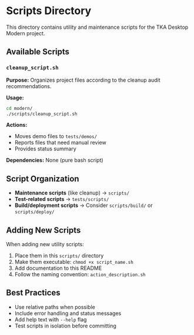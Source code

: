 # Scripts Directory

This directory contains utility and maintenance scripts for the TKA Desktop Modern project.

## Available Scripts

### `cleanup_script.sh`

**Purpose:** Organizes project files according to the cleanup audit recommendations.

**Usage:**

```bash
cd modern/
./scripts/cleanup_script.sh
```

**Actions:**

- Moves demo files to `tests/demos/`
- Reports files that need manual review
- Provides status summary

**Dependencies:** None (pure bash script)

## Script Organization

- **Maintenance scripts** (like cleanup) → `scripts/`
- **Test-related scripts** → `tests/scripts/`
- **Build/deployment scripts** → Consider `scripts/build/` or `scripts/deploy/`

## Adding New Scripts

When adding new utility scripts:

1. Place them in this `scripts/` directory
2. Make them executable: `chmod +x script_name.sh`
3. Add documentation to this README
4. Follow the naming convention: `action_description.sh`

## Best Practices

- Use relative paths when possible
- Include error handling and status messages
- Add help text with `--help` flag
- Test scripts in isolation before committing
